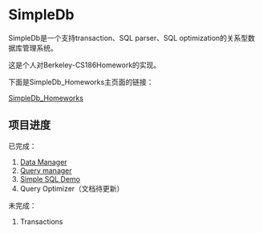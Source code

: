 # SimpleDb

SimpleDb是一个支持transaction、SQL parser、SQL optimization的关系型数据库管理系统。

这是个人对Berkeley-CS186Homework的实现。

下面是SimpleDb_Homeworks主页面的链接：

[SimpleDb_Homeworks](https://sites.google.com/site/cs186fall2013/homeworks)

## 项目进度

已完成：

1. [Data Manager](https://github.com/NO1HANDSOME/CS186-SimpleDB/tree/master/CS186-proj1)
2. [Query manager](https://github.com/NO1HANDSOME/CS186-SimpleDB/tree/master/CS186-proj2)
3. [Simple SQL Demo](https://github.com/NO1HANDSOME/CS186-SimpleDB/tree/master/Demo)
4. Query Optimizer（文档待更新）

未完成：

1. Transactions